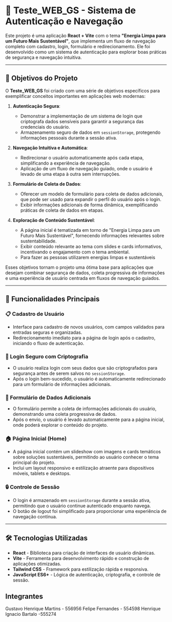 # 🌱 Teste_WEB_GS - Sistema de Autenticação e Navegação 

Este projeto é uma aplicação **React + Vite** com o tema **"Energia Limpa para um Futuro Mais Sustentável"**, que implementa um fluxo de navegação completo com cadastro, login, formulário e redirecionamento. Ele foi desenvolvido como um sistema de autenticação para explorar boas práticas de segurança e navegação intuitiva.

---

## 🎯 Objetivos do Projeto

O **Teste_WEB_GS** foi criado com uma série de objetivos específicos para exemplificar conceitos importantes em aplicações web modernas:

1. **Autenticação Segura**: 
   - Demonstrar a implementação de um sistema de login que criptografa dados sensíveis para garantir a segurança das credenciais do usuário.
   - Armazenamento seguro de dados em `sessionStorage`, protegendo informações pessoais durante a sessão ativa.

2. **Navegação Intuitiva e Automática**:
   - Redirecionar o usuário automaticamente após cada etapa, simplificando a experiência de navegação.
   - Aplicação de um fluxo de navegação guiado, onde o usuário é levado de uma etapa à outra sem interrupções.

3. **Formulário de Coleta de Dados**:
   - Oferecer um modelo de formulário para coleta de dados adicionais, que pode ser usado para expandir o perfil do usuário após o login.
   - Exibir informações adicionais de forma dinâmica, exemplificando práticas de coleta de dados em etapas.

4. **Exploração de Conteúdo Sustentável**:
   - A página inicial é tematizada em torno de "Energia Limpa para um Futuro Mais Sustentável", fornecendo informações relevantes sobre sustentabilidade.
   - Exibir conteúdo relevante ao tema com slides e cards informativos, incentivando o engajamento com o tema ambiental.
   - Para fazer as pessoas utilizarem energias limpas e sustentáveis 

Esses objetivos tornam o projeto uma ótima base para aplicações que desejam combinar segurança de dados, coleta progressiva de informações e uma experiência de usuário centrada em fluxos de navegação guiados.

---

## 🌟 Funcionalidades Principais

### 📋 Cadastro de Usuário
- Interface para cadastro de novos usuários, com campos validados para entradas seguras e organizadas.
- Redirecionamento imediato para a página de login após o cadastro, iniciando o fluxo de autenticação.

### 🔐 Login Seguro com Criptografia
- O usuário realiza login com seus dados que são criptografados para segurança antes de serem salvos no `sessionStorage`.
- Após o login bem-sucedido, o usuário é automaticamente redirecionado para um formulário de informações adicionais.

### 📝 Formulário de Dados Adicionais
- O formulário permite a coleta de informações adicionais do usuário, demonstrando uma coleta progressiva de dados.
- Após o envio, o usuário é levado automaticamente para a página inicial, onde poderá explorar o conteúdo do projeto.

### 🏠 Página Inicial (Home)
- A página inicial contém um slideshow com imagens e cards temáticos sobre soluções sustentáveis, permitindo ao usuário conhecer o tema principal do projeto.
- Inclui um layout responsivo e estilização atraente para dispositivos móveis, tablets e desktops.

### 🔒 Controle de Sessão
- O login é armazenado em `sessionStorage` durante a sessão ativa, permitindo que o usuário continue autenticado enquanto navega.
- O botão de logout foi simplificado para proporcionar uma experiência de navegação contínua.

---

## 🛠 Tecnologias Utilizadas

- **React** - Biblioteca para criação de interfaces de usuário dinâmicas.
- **Vite** - Ferramenta para desenvolvimento rápido e construção de aplicações otimizadas.
- **Tailwind CSS** - Framework para estilização rápida e responsiva.
- **JavaScript ES6+** - Lógica de autenticação, criptografia, e controle de sessão.


## Integrantes

Gustavo Henrique Martins - 556956
Felipe  Fernandes - 554598
Henrique Ignacio Bartalo -555274